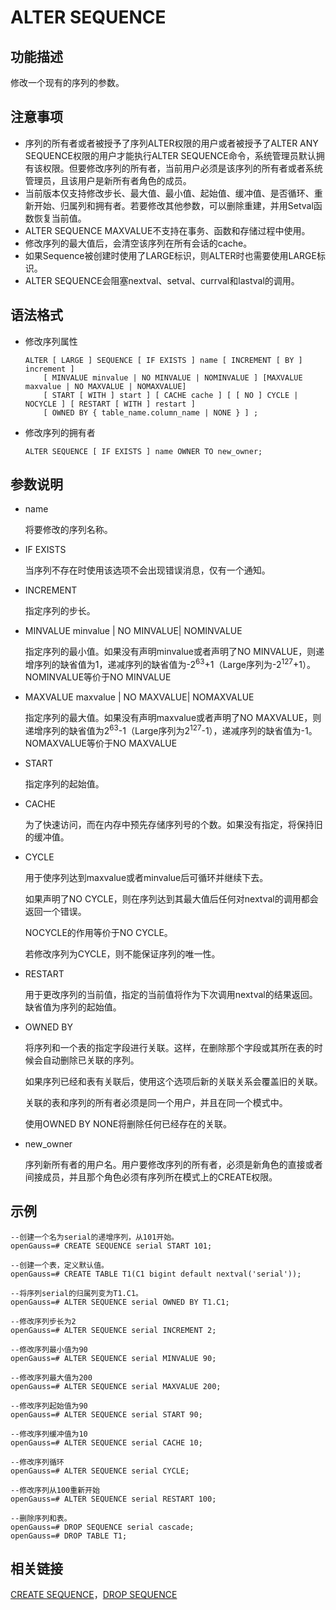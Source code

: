 # ALTER SEQUENCE

## 功能描述<a name="zh-cn_topic_0283137303_zh-cn_topic_0237122071_zh-cn_topic_0062358310_s806d414edb004fa89cd50a1166d1136e"></a>

修改一个现有的序列的参数。

## 注意事项<a name="zh-cn_topic_0283137303_zh-cn_topic_0237122071_zh-cn_topic_0062358310_sfccb497f01564edb804ecee58fe2698c"></a>

-   序列的所有者或者被授予了序列ALTER权限的用户或者被授予了ALTER ANY SEQUENCE权限的用户才能执行ALTER SEQUENCE命令，系统管理员默认拥有该权限。但要修改序列的所有者，当前用户必须是该序列的所有者或者系统管理员，且该用户是新所有者角色的成员。
-   当前版本仅支持修改步长、最大值、最小值、起始值、缓冲值、是否循环、重新开始、归属列和拥有者。若要修改其他参数，可以删除重建，并用Setval函数恢复当前值。
-   ALTER SEQUENCE MAXVALUE不支持在事务、函数和存储过程中使用。
-   修改序列的最大值后，会清空该序列在所有会话的cache。
-   如果Sequence被创建时使用了LARGE标识，则ALTER时也需要使用LARGE标识。
-   ALTER SEQUENCE会阻塞nextval、setval、currval和lastval的调用。

## 语法格式<a name="zh-cn_topic_0283137303_zh-cn_topic_0237122071_zh-cn_topic_0062358310_s794bdb8d97844eb7aa7d1d6cdf896ac9"></a>

-   修改序列属性

    ```
    ALTER [ LARGE ] SEQUENCE [ IF EXISTS ] name [ INCREMENT [ BY ] increment ]
        [ MINVALUE minvalue | NO MINVALUE | NOMINVALUE ] [MAXVALUE maxvalue | NO MAXVALUE | NOMAXVALUE]
        [ START [ WITH ] start ] [ CACHE cache ] [ [ NO ] CYCLE | NOCYCLE ] [ RESTART [ WITH ] restart ] 
        [ OWNED BY { table_name.column_name | NONE } ] ;
    ```


-   修改序列的拥有者

    ```
    ALTER SEQUENCE [ IF EXISTS ] name OWNER TO new_owner;
    ```


## 参数说明<a name="zh-cn_topic_0283137303_zh-cn_topic_0237122071_zh-cn_topic_0062358310_s8277cc73aecc4f20845d2ddf456a20e7"></a>

-   name

    将要修改的序列名称。

-   IF EXISTS

    当序列不存在时使用该选项不会出现错误消息，仅有一个通知。

-   INCREMENT

    指定序列的步长。

-   MINVALUE minvalue | NO MINVALUE| NOMINVALUE

    指定序列的最小值。如果没有声明minvalue或者声明了NO MINVALUE，则递增序列的缺省值为1，递减序列的缺省值为-2<sup>63</sup>+1（Large序列为-2<sup>127</sup>+1）。NOMINVALUE等价于NO MINVALUE

-   MAXVALUE maxvalue | NO MAXVALUE| NOMAXVALUE

    指定序列的最大值。如果没有声明maxvalue或者声明了NO MAXVALUE，则递增序列的缺省值为2<sup>63</sup>-1（Large序列为2<sup>127</sup>-1），递减序列的缺省值为-1。NOMAXVALUE等价于NO MAXVALUE

-   START

    指定序列的起始值。

-   CACHE

    为了快速访问，而在内存中预先存储序列号的个数。如果没有指定，将保持旧的缓冲值。

-   CYCLE

    用于使序列达到maxvalue或者minvalue后可循环并继续下去。

    如果声明了NO CYCLE，则在序列达到其最大值后任何对nextval的调用都会返回一个错误。

    NOCYCLE的作用等价于NO CYCLE。

    若修改序列为CYCLE，则不能保证序列的唯一性。

-   RESTART

    用于更改序列的当前值，指定的当前值将作为下次调用nextval的结果返回。缺省值为序列的起始值。

-   OWNED BY

    将序列和一个表的指定字段进行关联。这样，在删除那个字段或其所在表的时候会自动删除已关联的序列。

    如果序列已经和表有关联后，使用这个选项后新的关联关系会覆盖旧的关联。

    关联的表和序列的所有者必须是同一个用户，并且在同一个模式中。

    使用OWNED BY NONE将删除任何已经存在的关联。

-   new\_owner

    序列新所有者的用户名。用户要修改序列的所有者，必须是新角色的直接或者间接成员，并且那个角色必须有序列所在模式上的CREATE权限。


## 示例<a name="zh-cn_topic_0283137303_zh-cn_topic_0237122071_zh-cn_topic_0062358310_sd7a0dca78f6844d79a0ec70fb4213769"></a>

```
--创建一个名为serial的递增序列，从101开始。
openGauss=# CREATE SEQUENCE serial START 101;

--创建一个表，定义默认值。
openGauss=# CREATE TABLE T1(C1 bigint default nextval('serial'));

--将序列serial的归属列变为T1.C1。
openGauss=# ALTER SEQUENCE serial OWNED BY T1.C1;

--修改序列步长为2
openGauss=# ALTER SEQUENCE serial INCREMENT 2;

--修改序列最小值为90
openGauss=# ALTER SEQUENCE serial MINVALUE 90;

--修改序列最大值为200
openGauss=# ALTER SEQUENCE serial MAXVALUE 200;

--修改序列起始值为90
openGauss=# ALTER SEQUENCE serial START 90;

--修改序列缓冲值为10
openGauss=# ALTER SEQUENCE serial CACHE 10;

--修改序列循环
openGauss=# ALTER SEQUENCE serial CYCLE;

--修改序列从100重新开始
openGauss=# ALTER SEQUENCE serial RESTART 100;

--删除序列和表。
openGauss=# DROP SEQUENCE serial cascade;
openGauss=# DROP TABLE T1;
```

## 相关链接<a name="zh-cn_topic_0283137303_zh-cn_topic_0237122071_zh-cn_topic_0062358310_seadab16e00ee41c383d8cba1759ed7c8"></a>

[CREATE SEQUENCE](CREATE-SEQUENCE.md)，[DROP SEQUENCE](DROP-SEQUENCE.md)

